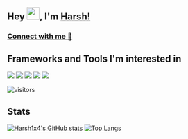 ## Hey <img src="https://github.com/TheDudeThatCode/TheDudeThatCode/blob/master/Assets/Hi.gif" width="29">, I'm [Harsh!](https://bio.link/harsh1x4)
<!-- <h3 align="center">A Student from India</h3> -->

### [Connect with me 💬](https://bio.link/harsh1x4)

## Frameworks and Tools I'm interested in
![](https://img.shields.io/badge/Angular-DD0031?style=for-the-badge&logo=angular&logoColor=white) ![](https://img.shields.io/badge/Bootstrap-563D7C?style=for-the-badge&logo=bootstrap&logoColor=white) ![](https://img.shields.io/badge/Spring-6AAD3D?style=for-the-badge&logo=spring&logoColor=white) ![](https://img.shields.io/badge/Java-FFFFFF?style=for-the-badge&logo=java&logoColor=red) ![](https://img.shields.io/badge/oracle-ed1c24?style=for-the-badge&logo=oracle&logoColor=white)

![visitors](https://visitor-badge.laobi.icu/badge?page_id=harsh1x4.harsh1x4)

## Stats
[![Harsh1x4's GitHub stats](https://github-readme-stats.vercel.app/api?username=harsh1x4&show_icons=true&theme=radical)](https://github.com/anuraghazra/github-readme-stats)
[![Top Langs](https://github-readme-stats.vercel.app/api/top-langs/?username=harsh1x4&layout=compact)](https://github.com/anuraghazra/github-readme-stats)
